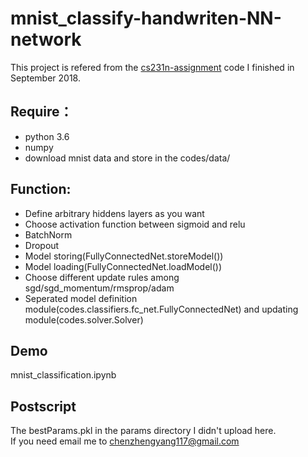 # mnist_classify-handwriten-NN-network

This project is refered from the [cs231n-assignment](https://github.com/czy97/cs231n) code I finished in September 2018.

## Require：
- python 3.6  
- numpy  
- download mnist data and store in the codes/data/

## Function:
- Define arbitrary hiddens layers as you want  
- Choose activation function between sigmoid and relu  
- BatchNorm  
- Dropout  
- Model storing(FullyConnectedNet.storeModel())  
- Model loading(FullyConnectedNet.loadModel())  
- Choose different update rules among sgd/sgd_momentum/rmsprop/adam  
- Seperated model definition module(codes.classifiers.fc_net.FullyConnectedNet) and updating module(codes.solver.Solver)

## Demo
mnist_classification.ipynb

## Postscript
The bestParams.pkl in the params directory I didn't upload here.  
If you need email me to chenzhengyang117@gmail.com
